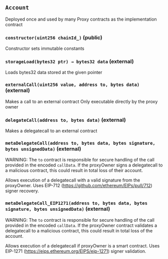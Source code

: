 ## `Account`

Deployed once and used by many Proxy contracts as the implementation contract




### `constructor(uint256 chainId_)` (public)



Constructor sets immutable constants

### `storageLoad(bytes32 ptr) → bytes32 data` (external)



Loads bytes32 data stored at the given pointer


### `externalCall(uint256 value, address to, bytes data)` (external)



Makes a call to an external contract
Only executable directly by the proxy owner


### `delegateCall(address to, bytes data)` (external)



Makes a delegatecall to an external contract


### `metaDelegateCall(address to, bytes data, bytes signature, bytes unsignedData)` (external)

WARNING: The `to` contract is responsible for secure handling of the call provided in the encoded
`callData`. If the proxyOwner signs a delegatecall to a malicious contract, this could result in total loss of
their account.

Allows execution of a delegatecall with a valid signature from the proxyOwner. Uses EIP-712
(https://github.com/ethereum/EIPs/pull/712) signer recovery.


### `metaDelegateCall_EIP1271(address to, bytes data, bytes signature, bytes unsignedData)` (external)

WARNING: The `to` contract is responsible for secure handling of the call provided in the encoded
`callData`. If the proxyOwner contract validates a delegatecall to a malicious contract, this could result in
total loss of the account.

Allows execution of a delegatecall if proxyOwner is a smart contract. Uses EIP-1271
(https://eips.ethereum.org/EIPS/eip-1271) signer validation.



